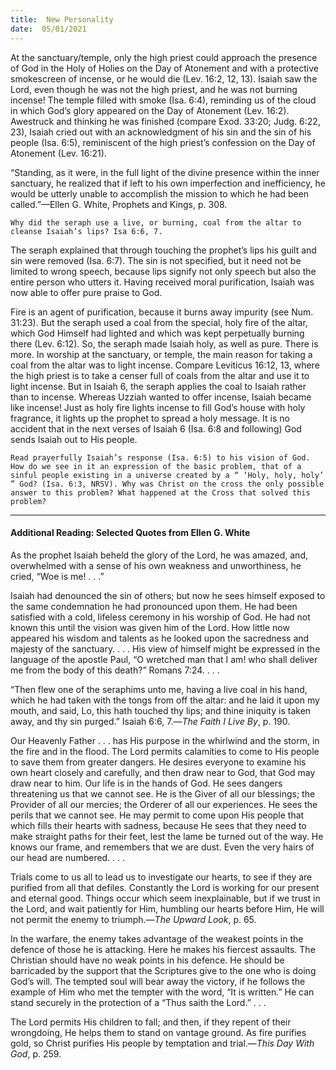 ```yaml
---
title:  New Personality 
date:  05/01/2021
---
```


At the sanctuary/temple, only the high priest could approach the presence of God in the Holy of Holies on the Day of Atonement and with a protective smokescreen of incense, or he would die (Lev. 16:2, 12, 13). Isaiah saw the Lord, even though he was not the high priest, and he was not burning incense! The temple filled with smoke (Isa. 6:4), reminding us of the cloud in which God’s glory appeared on the Day of Atonement (Lev. 16:2). Awestruck and thinking he was finished (compare Exod. 33:20; Judg. 6:22, 23), Isaiah cried out with an acknowledgment of his sin and the sin of his people (Isa. 6:5), reminiscent of the high priest’s confession on the Day of Atonement (Lev. 16:21).

“Standing, as it were, in the full light of the divine presence within the inner sanctuary, he realized that if left to his own imperfection and inefficiency, he would be utterly unable to accomplish the mission to which he had been called.”—Ellen G. White, Prophets and Kings, p. 308.

`Why did the seraph use a live, or burning, coal from the altar to cleanse Isaiah’s lips? Isa 6:6, 7.`

The seraph explained that through touching the prophet’s lips his guilt and sin were removed (Isa. 6:7). The sin is not specified, but it need not be limited to wrong speech, because lips signify not only speech but also the entire person who utters it. Having received moral purification, Isaiah was now able to offer pure praise to God.

Fire is an agent of purification, because it burns away impurity (see Num. 31:23). But the seraph used a coal from the special, holy fire of the altar, which God Himself had lighted and which was kept perpetually burning there (Lev. 6:12). So, the seraph made Isaiah holy, as well as pure. There is more. In worship at the sanctuary, or temple, the main reason for taking a coal from the altar was to light incense. Compare Leviticus 16:12, 13, where the high priest is to take a censer full of coals from the altar and use it to light incense. But in Isaiah 6, the seraph applies the coal to Isaiah rather than to incense. Whereas Uzziah wanted to offer incense, Isaiah became like incense! Just as holy fire lights incense to fill God’s house with holy fragrance, it lights up the prophet to spread a holy message. It is no accident that in the next verses of Isaiah 6 (Isa. 6:8 and following) God sends Isaiah out to His people.

`Read prayerfully Isaiah’s response (Isa. 6:5) to his vision of God. How do we see in it an expression of the basic problem, that of a sinful people existing in a universe created by a “ ‘Holy, holy, holy’ ” God? (Isa. 6:3, NRSV). Why was Christ on the cross the only possible answer to this problem? What happened at the Cross that solved this problem?`

---

#### Additional Reading: Selected Quotes from Ellen G. White

As the prophet Isaiah beheld the glory of the Lord, he was amazed, and, overwhelmed with a sense of his own weakness and unworthiness, he cried, “Woe is me! . . .”

Isaiah had denounced the sin of others; but now he sees himself exposed to the same condemnation he had pronounced upon them. He had been satisfied with a cold, lifeless ceremony in his worship of God. He had not known this until the vision was given him of the Lord. How little now appeared his wisdom and talents as he looked upon the sacredness and majesty of the sanctuary. . . . His view of himself might be expressed in the language of the apostle Paul, “O wretched man that I am! who shall deliver me from the body of this death?” Romans 7:24. . . .

“Then flew one of the seraphims unto me, having a live coal in his hand, which he had taken with the tongs from off the altar: and he laid it upon my mouth, and said, Lo, this hath touched thy lips; and thine iniquity is taken away, and thy sin purged.” Isaiah 6:6, 7.—_The Faith I Live By_, p. 190.

Our Heavenly Father . . . has His purpose in the whirlwind and the storm, in the fire and in the flood. The Lord permits calamities to come to His people to save them from greater dangers. He desires everyone to examine his own heart closely and carefully, and then draw near to God, that God may draw near to him. Our life is in the hands of God. He sees dangers threatening us that we cannot see. He is the Giver of all our blessings; the Provider of all our mercies; the Orderer of all our experiences. He sees the perils that we cannot see. He may permit to come upon His people that which fills their hearts with sadness, because He sees that they need to make straight paths for their feet, lest the lame be turned out of the way. He knows our frame, and remembers that we are dust. Even the very hairs of our head are numbered. . . .

Trials come to us all to lead us to investigate our hearts, to see if they are purified from all that defiles. Constantly the Lord is working for our present and eternal good. Things occur which seem inexplainable, but if we trust in the Lord, and wait patiently for Him, humbling our hearts before Him, He will not permit the enemy to triumph.—_The Upward Look_, p. 65.

In the warfare, the enemy takes advantage of the weakest points in the defence of those he is attacking. Here he makes his fiercest assaults. The Christian should have no weak points in his defence. He should be barricaded by the support that the Scriptures give to the one who is doing God’s will. The tempted soul will bear away the victory, if he follows the example of Him who met the tempter with the word, “It is written.” He can stand securely in the protection of a “Thus saith the Lord.” . . .

The Lord permits His children to fall; and then, if they repent of their wrongdoing, He helps them to stand on vantage ground. As fire purifies gold, so Christ purifies His people by temptation and trial.—_This Day With God_, p. 259.